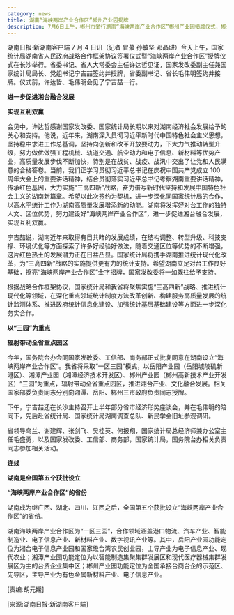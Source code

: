 ```yaml
---
category: news
title: 湖南“海峡两岸产业合作区”郴州产业园揭牌
description: 7月6日上午，郴州市举行湖南“海峡两岸产业合作区”郴州产业园揭牌仪式，郴州市委书记刘志仁，市委副书记、代市长吴巨培共同揭牌。
---
```


湖南日报·新湖南客户端 7 月 4 日讯（记者 冒蕞 孙敏坚 邓晶琎）今天上午，国家统计局湖南省人民政府战略合作框架协议签署仪式暨“海峡两岸产业合作区”授牌仪式在长沙举行。省委书记、省人大常委会主任许达哲见证，国家发改委副主任兼国家统计局局长、党组书记宁吉喆签约并授牌，省委副书记、省长毛伟明签约并接牌。仪式前，许达哲、毛伟明会见了宁吉喆一行。

**进一步促进湘台融合发展**

**实现互利双赢**

会见中，许达哲感谢国家发改委、国家统计局长期以来对湖南经济社会发展给予的关心和支持。他说，近年来，湖南深入贯彻习近平新时代中国特色社会主义思想，坚持稳中求进工作总基调，坚持向创新和改革开放要动力，下大力气推动转型升级，努力做优做强工程机械、轨道交通、航空动力和电子信息、新材料等优势产业，高质量发展步伐不断加快，特别是在战贫、战疫、战汛中交出了让党和人民满意的合格答卷。当前，我们正学习贯彻习近平总书记在庆祝中国共产党成立 100 周年大会上的重要讲话精神，结合贯彻落实习近平总书记考察湖南重要讲话精神，传承红色基因，大力实施“三高四新”战略，奋力谱写新时代坚持和发展中国特色社会主义的湖南新篇章。希望以此次签约为契机，进一步深化同国家统计局的合作，以高水平统计工作为湖南高质量发展增添新的动能。湖南将发挥好对台工作的独特人文、区位优势，努力建设好“海峡两岸产业合作区”，进一步促进湘台融合发展，实现互利双赢。

宁吉喆说，湖南近年来取得有目共睹的发展成绩，在结构调整、转型升级、科技支撑、环境优化等方面探索了许多好经验好做法，随着交通区位等优势的不断增强，这片红色热土的发展潜力正在日益凸显。国家统计局将携手湖南推进统计现代化改革，为“三高四新”战略的实施提供更有力的统计支持。希望湖南立足对台工作良好基础，擦亮“海峡两岸产业合作区”金字招牌，国家发改委将一如既往给予支持。

根据战略合作框架协议，国家统计局和我省将聚焦实施“三高四新”战略、推进统计现代化等领域，在深化重点领域统计制度方法改革创新、构建服务高质量发展的统计监测体系、推进政府统计信息化建设、加强统计基层基础建设等方面进一步深化务实合作。

**以“三园”为重点**

**辐射带动全省重点园区**

今年，国务院台办会同国家发改委、工信部、商务部正式批复同意在湖南设立“海峡两岸产业合作区”。我省将采取“一区三园”模式，以岳阳产业园（岳阳城陵矶新港区）、湘潭产业园（湘潭经济技术开发区）、郴州产业园（郴州高新技术产业开发区）“三园”为重点，辐射带动全省重点园区，推进湘台产业、文化融合发展。相关国家部委负责同志分别向湘潭、岳阳、郴州三市政府负责同志授牌。

下午，宁吉喆还在长沙主持召开上半年部分省市经济形势座谈会，并在毛伟明的陪同下，先后赴省统计局、国家统计局湖南调查总队、新民学会旧址参观调研。

省领导乌兰、谢建辉、张剑飞、吴桂英、何报翔，国家统计局总经济师兼办公室主任毛盛勇，以及国家发改委、工信部、商务部，国家统计局，国务院台办相关负责同志参加相关活动。

**连线**

**湖南是全国第五个获批设立**

**“海峡两岸产业合作区”的省份**

湖南成为继广西、湖北、四川、江西之后，全国第五个获批设立“海峡两岸产业合作区”的省份。

湖南海峡两岸产业合作区为“一区三园”，合作领域涵盖港口物流、汽车产业、智能制造业、电子信息产业、新材料产业、数字视讯产业等。其中，岳阳产业园功能定位为湘台电子信息产业园和国家级台湾农民创业园，主导产业为电子信息产业、现代农业；湘潭产业园功能定位为以智能制造集聚集群发展区和现代医疗器械集群发展区为主的台资企业集中区；郴州产业园功能定位为全国承接台商台企的示范区、先导区，主导产业为有色金属新材料产业、电子信息产业。

[责编:胡元媛]

[来源:湖南日报·新湖南客户端]
